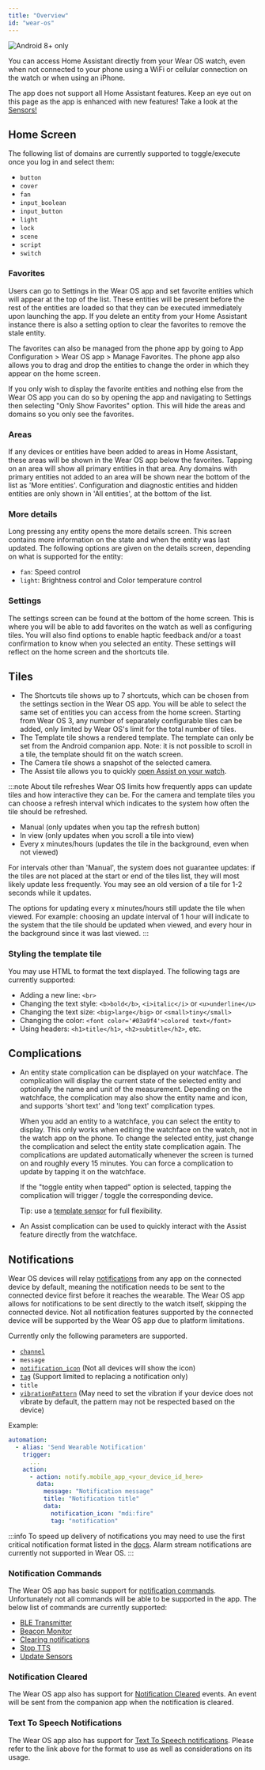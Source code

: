 ```yaml
---
title: "Overview"
id: "wear-os"
---
```


![Android](/assets/android.svg) 8+ only

You can access Home Assistant directly from your Wear OS watch, even when not connected to your phone using a WiFi or cellular connection on the watch or when using an iPhone.

The app does not support all Home Assistant features. Keep an eye out on this page as the app is enhanced with new features! Take a look at the [Sensors!](sensors.md)

## Home Screen

The following list of domains are currently supported to toggle/execute once you log in and select them:

* `button`
* `cover`
* `fan`
* `input_boolean`
* `input_button`
* `light`
* `lock`
* `scene`
* `script`
* `switch`

### Favorites

Users can go to Settings in the Wear OS app and set favorite entities which will appear at the top of the list. These entities will be present before the rest of the entities are loaded so that they can be executed immediately upon launching the app. If you delete an entity from your Home Assistant instance there is also a setting option to clear the favorites to remove the stale entity.

The favorites can also be managed from the phone app by going to App Configuration > Wear OS app > Manage Favorites. The phone app also allows you to drag and drop the entities to change the order in which they appear on the home screen.

If you only wish to display the favorite entities and nothing else from the Wear OS app you can do so by opening the app and navigating to Settings then selecting "Only Show Favorites" option. This will hide the areas and domains so you only see the favorites.

### Areas

If any devices or entities have been added to areas in Home Assistant, these areas will be shown in the Wear OS app below the favorites. Tapping on an area will show all primary entities in that area. Any domains with primary entities not added to an area will be shown near the bottom of the list as 'More entities'. Configuration and diagnostic entities and hidden entities are only shown in 'All entities', at the bottom of the list.

### More details

Long pressing any entity opens the more details screen. This screen contains more information on the state and when the entity was last updated. The following options are given on the details screen, depending on what is supported for the entity:

- `fan`: Speed control
- `light`: Brightness control and Color temperature control

### Settings

The settings screen can be found at the bottom of the home screen. This is where you will be able to add favorites on the watch as well as configuring tiles. You will also find options to enable haptic feedback and/or a toast confirmation to know when you selected an entity. These settings will reflect on the home screen and the shortcuts tile.

## Tiles

* The Shortcuts tile shows up to 7 shortcuts, which can be chosen from the settings section in the Wear OS app. You will be able to select the same set of entities you can access from the home screen.  Starting from Wear OS 3, any number of separately configurable tiles can be added, only limited by Wear OS's limit for the total number of tiles.
* The Template tile shows a rendered template. The template can only be set from the Android companion app. Note: it is not possible to scroll in a tile, the template should fit on the watch screen.
* The Camera tile shows a snapshot of the selected camera.
* The Assist tile allows you to quickly [open Assist on your watch](https://www.home-assistant.io/voice_control/android/#assist-on-wear-os).

:::note About tile refreshes
Wear OS limits how frequently apps can update tiles and how interactive they can be. For the camera and template tiles you can choose a refresh interval which indicates to the system how often the tile should be refreshed.

 - Manual (only updates when you tap the refresh button)
 - In view (only updates when you scroll a tile into view)
 - Every x minutes/hours (updates the tile in the background, even when not viewed)

For intervals other than 'Manual', the system does not guarantee updates: if the tiles are not placed at the start or end of the tiles list, they will most likely update less frequently. You may see an old version of a tile for 1-2 seconds while it updates.

The options for updating every x minutes/hours still update the tile when viewed. For example: choosing an update interval of 1 hour will indicate to the system that the tile should be updated when viewed, and every hour in the background since it was last viewed.
:::

### Styling the template tile

You may use HTML to format the text displayed. The following tags are currently supported:

* Adding a new line: `<br>`
* Changing the text style: `<b>bold</b>`, `<i>italic</i>` or `<u>underline</u>`
* Changing the text size: `<big>large</big>` or `<small>tiny</small>`
* Changing the color: `<font color='#03a9f4'>colored text</font>`
* Using headers: `<h1>title</h1>`, `<h2>subtitle</h2>`, etc.

## Complications

* An entity state complication can be displayed on your watchface. The complication will display the current state of the selected entity and optionally the name and unit of the measurement. Depending on the watchface, the complication may also show the entity name and icon, and supports 'short text' and 'long text' complication types.

  When you add an entity to a watchface, you can select the entity to display. This only works when editing the watchface on the watch, not in the watch app on the phone. To change the selected entity, just change the complication and select the entity state complication again. The complications are updated automatically whenever the screen is turned on and roughly every 15 minutes. You can force a complication to update by tapping it on the watchface.

  If the "toggle entity when tapped" option is selected, tapping the complication will trigger / toggle the corresponding device.

  Tip: use a [template sensor](https://www.home-assistant.io/integrations/template/#state-based-template-binary-sensors-buttons-numbers-selects-and-sensors) for full flexibility.

* An Assist complication can be used to quickly interact with the Assist feature directly from the watchface.

## Notifications


Wear OS devices will relay [notifications](../notifications/basic.md) from any app on the connected device by default, meaning the notification needs to be sent to the connected device first before it reaches the wearable. The Wear OS app allows for notifications to be sent directly to the watch itself, skipping the connected device. Not all notification features supported by the connected device will be supported by the Wear OS app due to platform limitations.

Currently only the following parameters are supported.

*  [`channel`](../notifications/basic.md#notification-channels)
*  `message`
*  [`notification_icon`](../notifications/basic.md#notification-status-bar-icon) (Not all devices will show the icon)
*  [`tag`](../notifications/basic.md#replacing) (Support limited to replacing a notification only)
*  `title`
*  [`vibrationPattern`](../notifications/basic.md#notification-vibration-pattern) (May need to set the vibration if your device does not vibrate by default, the pattern may not be respected based on the device)

Example:

```yaml
automation:
  - alias: 'Send Wearable Notification'
    trigger:
      ...
    action:
      - action: notify.mobile_app_<your_device_id_here>
        data:
          message: "Notification message"
          title: "Notification title"
          data:
            notification_icon: "mdi:fire"
            tag: "notification"
```

:::info
To speed up delivery of notifications you may need to use the first critical notification format listed in the [docs](../notifications/critical.md#android). Alarm stream notifications are currently not supported in Wear OS.
:::

### Notification Commands

The Wear OS app has basic support for [notification commands](../notifications/commands.md). Unfortunately not all commands will be able to be supported in the app. The below list of commands are currently supported:

*  [BLE Transmitter](../notifications/commands.md#ble-beacon-transmitter)
*  [Beacon Monitor](../notifications/commands.md#beacon-monitor)
*  [Clearing notifications](../notifications/basic.md#clearing)
*  [Stop TTS](../notifications/commands.md#stop-tts)
*  [Update Sensors](../notifications/commands.md#update-sensors)

### Notification Cleared

The Wear OS app also has support for [Notification Cleared](../notifications/notification-cleared/) events. An event will be sent from the companion app when the notification is cleared.

### Text To Speech Notifications

The Wear OS app also has support for [Text To Speech notifications](../notifications/basic.md#text-to-speech-notifications). Please refer to the link above for the format to use as well as considerations on its usage.
